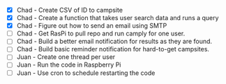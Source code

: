 - [X] Chad - Create CSV of ID to campsite
- [X] Chad - Create a function that takes user search data and runs a query
- [X] Chad - Figure out how to send an email using SMTP
- [ ] Chad - Get RasPi to pull repo and run camply for one user.
- [ ] Chad - Build a better email notification for results as they are found.
- [ ] Chad - Build basic reminder notification for hard-to-get campsites.
- [ ] Juan - Create one thread per user
- [ ] Juan - Run the code in Raspberry Pi
- [ ] Juan - Use cron to schedule restarting the code 
